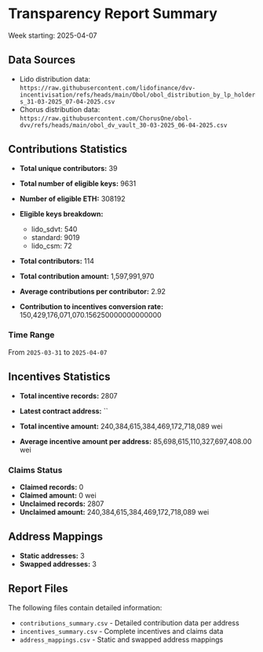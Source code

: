 # Transparency Report Summary
Week starting: 2025-04-07

## Data Sources
- Lido distribution data: `https://raw.githubusercontent.com/lidofinance/dvv-incentivisation/refs/heads/main/Obol/obol_distribution_by_lp_holders_31-03-2025_07-04-2025.csv`
- Chorus distribution data: `https://raw.githubusercontent.com/ChorusOne/obol-dvv/refs/heads/main/obol_dv_vault_30-03-2025_06-04-2025.csv`

## Contributions Statistics
- **Total unique contributors:** 39
- **Total number of eligible keys:** 9631
- **Number of eligible ETH:** 308192

- **Eligible keys breakdown:**
  - lido_sdvt: 540
  - standard: 9019
  - lido_csm: 72

- **Total contributors:** 114
- **Total contribution amount:** 1,597,991,970
- **Average contributions per contributor:** 2.92
- **Contribution to incentives conversion rate:** 150,429,176,071,070.156250000000000000

### Time Range
From `2025-03-31` to `2025-04-07`

## Incentives Statistics
- **Total incentive records:** 2807
- **Latest contract address:** ``

- **Total incentive amount:** 240,384,615,384,469,172,718,089 wei
- **Average incentive amount per address:** 85,698,615,110,327,697,408.00 wei

### Claims Status
- **Claimed records:** 0
- **Claimed amount:** 0 wei
- **Unclaimed records:** 2807
- **Unclaimed amount:** 240,384,615,384,469,172,718,089 wei

## Address Mappings
- **Static addresses:** 3
- **Swapped addresses:** 3

## Report Files
The following files contain detailed information:
- `contributions_summary.csv` - Detailed contribution data per address
- `incentives_summary.csv` - Complete incentives and claims data
- `address_mappings.csv` - Static and swapped address mappings
